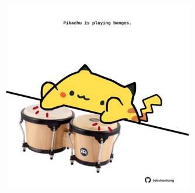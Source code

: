 <!-- built at 07/12/2024, 08:00:38 UTC -->
<p align="center">
  <img width="500" height="500" src="./ReadmeImage.svg">
</p>
